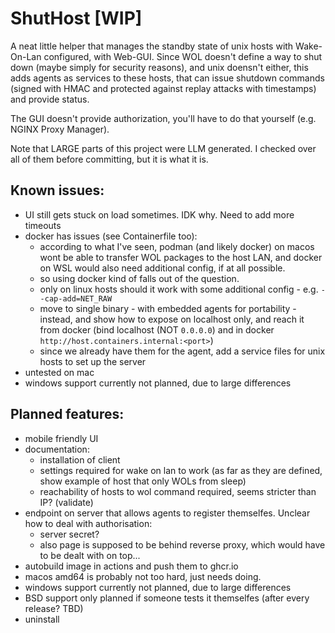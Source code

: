 # ShutHost [WIP]

A neat little helper that manages the standby state of unix hosts with Wake-On-Lan configured, with Web-GUI.
Since WOL doesn't define a way to shut down (maybe simply for security reasons), and unix doensn't either, this adds agents as services to these hosts, that can issue shutdown commands (signed with HMAC and protected against replay attacks with timestamps) and provide status.

The GUI doesn't provide authorization, you'll have to do that yourself (e.g. NGINX Proxy Manager).

Note that LARGE parts of this project were LLM generated. I checked over all of them before committing, but it is what it is.

## Known issues:

* UI still gets stuck on load sometimes. IDK why. Need to add more timeouts
* docker has issues (see Containerfile too):
    * according to what I've seen, podman (and likely docker) on macos wont be able to transfer WOL packages to the host LAN, and docker on WSL would also need additional config, if at all possible.
    * so using docker kind of falls out of the question.
    * only on linux hosts should it work with some additional config - e.g. `--cap-add=NET_RAW`
    * move to single binary - with embedded agents for portability - instead, and show how to expose on localhost only, and reach it from docker (bind localhost (NOT `0.0.0.0`) and in docker `http://host.containers.internal:<port>`)
    * since we already have them for the agent, add a service files for unix hosts to set up the server
* untested on mac
* windows support currently not planned, due to large differences

## Planned features:

* mobile friendly UI
* documentation:
    * installation of client
    * settings required for wake on lan to work (as far as they are defined, show example of host that only WOLs from sleep)
    * reachability of hosts to wol command required, seems stricter than IP? (validate)
* endpoint on server that allows agents to register themselfes. Unclear how to deal with authorisation:
    * server secret?
    * also page is supposed to be behind reverse proxy, which would have to be dealt with on top...
* autobuild image in actions and push them to ghcr.io
* macos amd64 is probably not too hard, just needs doing.
* windows support currently not planned, due to large differences
* BSD support only planned if someone tests it themselfes (after every release? TBD)
* uninstall
